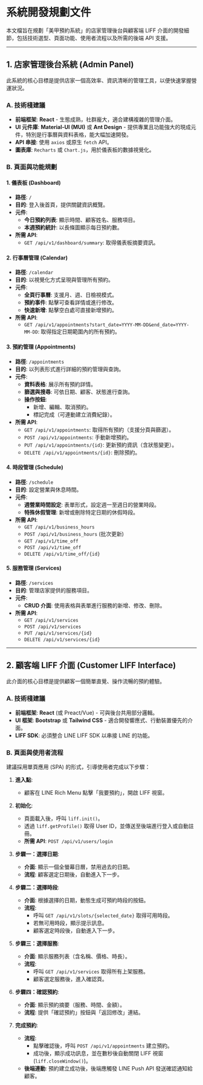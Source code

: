 # 系統開發規劃文件

本文檔旨在規劃「美甲預約系統」的店家管理後台與顧客端 LIFF 介面的開發細節，包括技術選型、頁面功能、使用者流程以及所需的後端 API 支援。

---

## 1. 店家管理後台系統 (Admin Panel)

此系統的核心目標是提供店家一個高效率、資訊清晰的管理工具，以便快速掌握營運狀況。

### A. 技術棧建議

- **前端框架**: **React** - 生態成熟，社群龐大，適合建構複雜的管理介面。
- **UI 元件庫**: **Material-UI (MUI)** 或 **Ant Design** - 提供專業且功能強大的現成元件，特別是行事曆與資料表格，能大幅加速開發。
- **API 串接**: 使用 `axios` 或原生 `fetch` API。
- **圖表庫**: `Recharts` 或 `Chart.js`，用於儀表板的數據視覺化。

### B. 頁面與功能規劃

#### 1. 儀表板 (Dashboard)
- **路徑**: `/`
- **目的**: 登入後首頁，提供關鍵資訊概覽。
- **元件**:
  - **今日預約列表**: 顯示時間、顧客姓名、服務項目。
  - **本週預約統計**: 以長條圖顯示每日預約數。
- **所需 API**:
  - `GET /api/v1/dashboard/summary`: 取得儀表板摘要資訊。

#### 2. 行事曆管理 (Calendar)
- **路徑**: `/calendar`
- **目的**: 以視覺化方式呈現與管理所有預約。
- **元件**:
  - **全頁行事曆**: 支援月、週、日檢視模式。
  - **預約事件**: 點擊可查看詳情或進行修改。
  - **快速新增**: 點擊空白處可直接新增預約。
- **所需 API**:
  - `GET /api/v1/appointments?start_date=YYYY-MM-DD&end_date=YYYY-MM-DD`: 取得指定日期範圍內的所有預約。

#### 3. 預約管理 (Appointments)
- **路徑**: `/appointments`
- **目的**: 以列表形式進行詳細的預約管理與查詢。
- **元件**:
  - **資料表格**: 展示所有預約詳情。
  - **篩選與搜尋**: 可依日期、顧客、狀態進行查詢。
  - **操作按鈕**:
    - 新增、編輯、取消預約。
    - 標記完成（可連動建立消費紀錄）。
- **所需 API**:
  - `GET /api/v1/appointments`: 取得所有預約（支援分頁與篩選）。
  - `POST /api/v1/appointments`: 手動新增預約。
  - `PUT /api/v1/appointments/{id}`: 更新預約資訊（含狀態變更）。
  - `DELETE /api/v1/appointments/{id}`: 刪除預約。

#### 4. 時段管理 (Schedule)
- **路徑**: `/schedule`
- **目的**: 設定營業與休息時間。
- **元件**:
  - **週營業時間設定**: 表單形式，設定週一至週日的營業時段。
  - **特殊休假管理**: 新增或刪除特定日期的休假時段。
- **所需 API**:
  - `GET /api/v1/business_hours`
  - `POST /api/v1/business_hours` (批次更新)
  - `GET /api/v1/time_off`
  - `POST /api/v1/time_off`
  - `DELETE /api/v1/time_off/{id}`

#### 5. 服務管理 (Services)
- **路徑**: `/services`
- **目的**: 管理店家提供的服務項目。
- **元件**:
  - **CRUD 介面**: 使用表格與表單進行服務的新增、修改、刪除。
- **所需 API**:
  - `GET /api/v1/services`
  - `POST /api/v1/services`
  - `PUT /api/v1/services/{id}`
  - `DELETE /api/v1/services/{id}`

---

## 2. 顧客端 LIFF 介面 (Customer LIFF Interface)

此介面的核心目標是提供顧客一個簡單直覺、操作流暢的預約體驗。

### A. 技術棧建議

- **前端框架**: **React** (或 Preact/Vue) - 可與後台共用部分邏輯。
- **UI 框架**: **Bootstrap** 或 **Tailwind CSS** - 適合開發響應式、行動裝置優先的介面。
- **LIFF SDK**: 必須整合 LINE LIFF SDK 以串接 LINE 的功能。

### B. 頁面與使用者流程

建議採用單頁應用 (SPA) 的形式，引導使用者完成以下步驟：

1.  **進入點**:
    - 顧客在 LINE Rich Menu 點擊「我要預約」，開啟 LIFF 視窗。

2.  **初始化**:
    - 頁面載入後，呼叫 `liff.init()`。
    - 透過 `liff.getProfile()` 取得 User ID，並傳送至後端進行登入或自動註冊。
    - **所需 API**: `POST /api/v1/users/login`

3.  **步驟一：選擇日期**:
    - **介面**: 顯示一個全螢幕日曆，禁用過去的日期。
    - **流程**: 顧客選定日期後，自動進入下一步。

4.  **步驟二：選擇時段**:
    - **介面**: 根據選擇的日期，動態生成可預約時段的按鈕。
    - **流程**:
      - 呼叫 `GET /api/v1/slots/{selected_date}` 取得可用時段。
      - 若無可用時段，顯示提示訊息。
      - 顧客選定時段後，自動進入下一步。

5.  **步驟三：選擇服務**:
    - **介面**: 顯示服務列表（含名稱、價格、時長）。
    - **流程**:
      - 呼叫 `GET /api/v1/services` 取得所有上架服務。
      - 顧客選定服務後，進入確認頁。

6.  **步驟四：確認預約**:
    - **介面**: 顯示預約摘要（服務、時間、金額）。
    - **流程**: 提供「確認預約」按鈕與「返回修改」連結。

7.  **完成預約**:
    - **流程**:
      - 點擊確認後，呼叫 `POST /api/v1/appointments` 建立預約。
      - 成功後，顯示成功訊息，並在數秒後自動關閉 LIFF 視窗 (`liff.closeWindow()`)。
    - **後端連動**: 預約建立成功後，後端應觸發 LINE Push API 發送確認通知給顧客。
